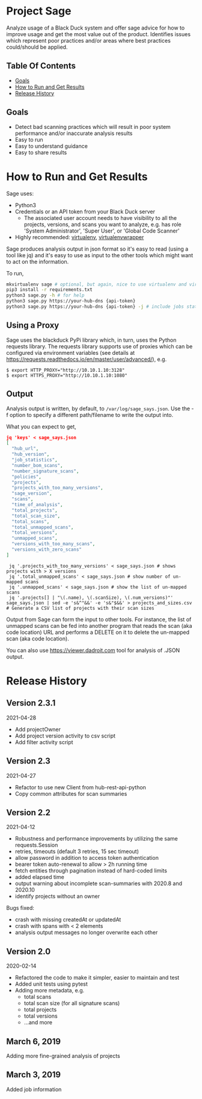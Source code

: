 # Project Sage

Analyze usage of a Black Duck system and offer sage advice for how to improve usage and get the most value out of the product. Identifies issues which represent poor practices and/or areas where best practices could/should be applied.

## Table Of Contents

- [Goals](#goals)
- [How to Run and Get Results](#run)
- [Release History](#release-history)

## Goals <a name="goals"/>

* Detect bad scanning practices which will result in poor system performance and/or inaccurate analysis results
* Easy to run
* Easy to understand guidance
* Easy to share results

# How to Run and Get Results <a name="run" />

Sage uses:

- Python3
- Credentials or an API token from your Black Duck server
  - The associated user account needs to have visibility to all the projects, versions, and scans you want to analyze, e.g. has role 'System Administrator', 'Super User', or 'Global Code Scanner'
- Highly recommended: [virtualenv](https://virtualenv.pypa.io/en/latest/), [virtualenvwrapper](https://virtualenvwrapper.readthedocs.io/en/latest/)

Sage produces analysis output in json format so it's easy to read (using a tool like jq) and it's easy to use as input to the other tools which might want to act on the information.

To run,

```bash
mkvirtualenv sage # optional, but again, nice to use virtualenv and virtualenvwrapper
pip3 install -r requirements.txt
python3 sage.py -h # for help
python3 sage.py https://your-hub-dns {api-token}
python3 sage.py https://your-hub-dns {api-token} -j # include jobs statistics
```

## Using a Proxy

Sage uses the blackduck PyPi library which, in turn, uses the Python requests library. The requests library supports use of proxies which can be configured via environment variables (see details at https://requests.readthedocs.io/en/master/user/advanced/), e.g.

```
$ export HTTP_PROXY="http://10.10.1.10:3128"
$ export HTTPS_PROXY="http://10.10.1.10:1080"
```

## Output

Analysis output is written, by default, to `/var/log/sage_says.json`. Use the -f option to specify a different path/filename to write the output into.

What you can expect to get,

```json
jq 'keys' < sage_says.json
[
  "hub_url",
  "hub_version",
  "job_statistics",
  "number_bom_scans",
  "number_signature_scans",
  "policies",
  "projects",
  "projects_with_too_many_versions",
  "sage_version",
  "scans",
  "time_of_analysis",
  "total_projects",
  "total_scan_size",
  "total_scans",
  "total_unmapped_scans",
  "total_versions",
  "unmapped_scans",
  "versions_with_too_many_scans",
  "versions_with_zero_scans"
]
```

```
 jq '.projects_with_too_many_versions' < sage_says.json # shows projects with > X versions
 jq '.total_unmapped_scans' < sage_says.json # show number of un-mapped scans
 jq '.unmapped_scans' < sage_says.json # show the list of un-mapped scans
 jq '.projects[] | "\(.name), \(.scanSize), \(.num_versions)"' sage_says.json | sed -e 's&^"&&' -e 's&"$&&' > projects_and_sizes.csv # Generate a CSV list of projects with their scan sizes
```

Output from Sage can form the input to other tools. For instance, the list of unmapped scans can be fed into another program that reads the scan (aka code location) URL and performs a DELETE on it to delete the un-mapped scan (aka code location).

You can also use https://viewer.dadroit.com tool for analysis of .JSON output.

# Release History <a name=release-history />

## Version 2.3.1
2021-04-28

- Add projectOwner
- Add project version activity to csv script
- Add filter activity script

## Version 2.3
2021-04-27

- Refactor to use new Client from hub-rest-api-python
- Copy common attributes for scan summaries

## Version 2.2
2021-04-12

- Robustness and performance improvements by utilizing the same requests.Session
- retries, timeouts (default 3 retries, 15 sec timeout)
- allow password in addition to access token authentication
- bearer token auto-renewal to allow > 2h running time
- fetch entities through pagination instead of hard-coded limits
- added elapsed time
- output warning about incomplete scan-summaries with 2020.8 and 2020.10
- identify projects without an owner

Bugs fixed:
- crash with missing createdAt or updatedAt
- crash with spans with < 2 elements
- analysis output messages no longer overwrite each other


## Version 2.0
2020-02-14

- Refactored the code to make it simpler, easier to maintain and test
- Added unit tests using pytest
- Adding more metadata, e.g.
  - total scans
  - total scan size (for all signature scans)
  - total projects
  - total versions
  - ...and more

## March 6, 2019

Adding more fine-grained analysis of projects

## March 3, 2019

Added job information
